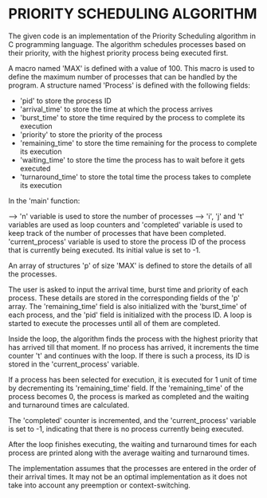 <h1><b>PRIORITY SCHEDULING ALGORITHM </b></h1>
The given code is an implementation of the Priority Scheduling algorithm in C programming language.
The algorithm schedules processes based on their priority, with the highest priority process being executed first.

A macro named 'MAX' is defined with a value of 100. This macro is used to define the maximum number of processes that can be handled by the program.
A structure named 'Process' is defined with the following fields:
<ul>
  <li>'pid' to store the process ID</li>
<li>'arrival_time' to store the time at which the process arrives</li>
<li>'burst_time' to store the time required by the process to complete its execution</li>
<li>'priority' to store the priority of the process</li>
<li>'remaining_time' to store the time remaining for the process to complete its execution</li>
<li>'waiting_time' to store the time the process has to wait before it gets executed</li>
<li>'turnaround_time' to store the total time the process takes to complete its execution</li>
  </ul>
In the 'main' function:

--> 'n' variable is used to store the number of processes
--> 'i', 'j' and 't' variables are used as loop counters and 'completed' variable is used to keep track of the number of processes that have been completed.
'current_process' variable is used to store the process ID of the process that is currently being executed. Its initial value is set to -1.

An array of structures 'p' of size 'MAX' is defined to store the details of all the processes.

The user is asked to input the arrival time, burst time and priority of each process. These details are stored in the corresponding fields of the 'p' array. The 'remaining_time' field is also initialized with the 'burst_time' of each process, and the 'pid' field is initialized with the process ID.
A loop is started to execute the processes until all of them are completed.

Inside the loop, the algorithm finds the process with the highest priority that has arrived till that moment. If no process has arrived, it increments the time counter 't' and continues with the loop. If there is such a process, its ID is stored in the 'current_process' variable.

If a process has been selected for execution, it is executed for 1 unit of time by decrementing its 'remaining_time' field. If the 'remaining_time' of the process becomes 0, the process is marked as completed and the waiting and turnaround times are calculated.

The 'completed' counter is incremented, and the 'current_process' variable is set to -1, indicating that there is no process currently being executed.

After the loop finishes executing, the waiting and turnaround times for each process are printed along with the average waiting and turnaround times.

The implementation assumes that the processes are entered in the order of their arrival times. It may not be an optimal implementation as it does not take into account any preemption or context-switching.
